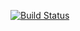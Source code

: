 [![Build Status](https://travis-ci.com/thesimpledev/thread_box.svg?branch=master)](https://travis-ci.com/thesimpledev/thread_box)
